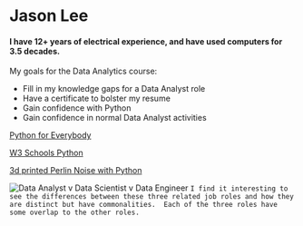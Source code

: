 # Jason Lee
#### I have 12+ years of electrical experience, and have used computers for 3.5 decades.

My goals for the Data Analytics course:
* Fill in my knowledge gaps for a Data Analyst role
* Have a certificate to bolster my resume
* Gain confidence with Python
* Gain confidence in normal Data Analyst activities

[Python for Everybody](https://www.py4e.com/ "Python for Everybody")

[W3 Schools Python](https://www.w3schools.com/python/ "W3 Schools Python Tutorial")

[3d printed Perlin Noise with Python](https://hackaday.com/2022/07/31/adding-perlin-noise-to-3d-printed-parts-with-python/)


![Data Analyst v Data Scientist v Data Engineer](https://images.squarespace-cdn.com/content/v1/6500be7b90b0f770653f355f/0b46f3e5-6413-42cf-913b-f2794a8214c6/Data+Engineer+Vs+Data+Scientist+Vs+Data+Analyst.jpg?format=2500w)
`I find it interesting to see the differences between these three related job roles and how they are distinct but have commonalities.  Each of the three roles have some overlap to the other roles.`
